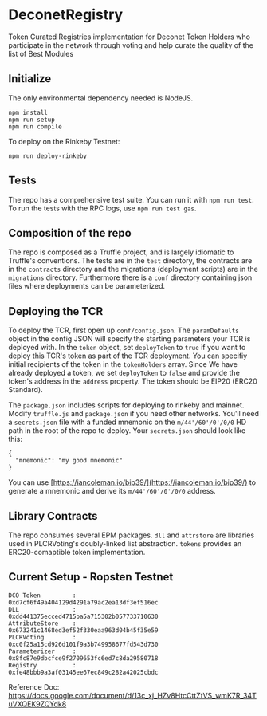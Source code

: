 # DeconetRegistry

Token Curated Registries implementation for Deconet Token Holders who participate in the network through voting and help curate the quality of the list of Best Modules

## Initialize
The only environmental dependency needed is NodeJS.
```
npm install
npm run setup
npm run compile
```
To deploy on the Rinkeby Testnet:
```
npm run deploy-rinkeby
```

## Tests
The repo has a comprehensive test suite. You can run it with `npm run test`. To run the tests with the RPC logs, use `npm run test gas`.

## Composition of the repo
The repo is composed as a Truffle project, and is largely idiomatic to Truffle's conventions. The tests are in the `test` directory, the contracts are in the `contracts` directory and the migrations (deployment scripts) are in the `migrations` directory. Furthermore there is a `conf` directory containing json files where deployments can be parameterized.

## Deploying the TCR
To deploy the TCR, first open up `conf/config.json`. The `paramDefaults` object in the config JSON will specify the starting parameters your TCR is deployed with. In the `token` object, set `deployToken` to `true` if you want to deploy this TCR's token as part of the TCR deployment. You can specifiy initial recipients of the token in the `tokenHolders` array. Since We have already deployed a token, we set `deployToken` to `false` and provide the token's address in the `address` property. The token should be EIP20 (ERC20 Standard).

The `package.json` includes scripts for deploying to rinkeby and mainnet. Modify `truffle.js` and `package.json` if you need other networks. You'll need a `secrets.json` file with a funded mnemonic on the `m/44'/60'/0'/0/0` HD path in the root of the repo to deploy. Your `secrets.json` should look like this:
```
{
  "mnemonic": "my good mnemonic"
}
```
You can use [https://iancoleman.io/bip39/](https://iancoleman.io/bip39/) to generate a mnemonic and derive its `m/44'/60'/0'/0/0` address.

## Library Contracts
The repo consumes several EPM packages. `dll` and `attrstore` are libraries used in PLCRVoting's doubly-linked list abstraction. `tokens` provides an ERC20-comaptible token implementation.

## Current Setup - Ropsten Testnet
```
DCO Token         :               0xd7cf6f49a404129d4291a79ac2ea13df3ef516ec
DLL               :               0xdd441375ecced4715ba5a715302b057733710630
AttributeStore    :               0x673241c1468ed3ef52f330eaa963d04b45f35e59
PLCRVoting        :               0xc0f25a15cd926d101f9a3b749958677fd543d730
Parameterizer     :               0x8fc87e9dbcfce9f2709653fc6ed7c8da29580718
Registry          :               0xfe48bbb9a3af03145ee67ec849c282a42025cbdc
```

Reference Doc: https://docs.google.com/document/d/13c_xj_HZv8HtcCttZtVS_wmK7R_34TuVXQEK9ZQYdk8